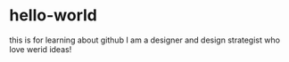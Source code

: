 # hello-world
this is for learning about github
I am a designer and design strategist who love werid ideas!
